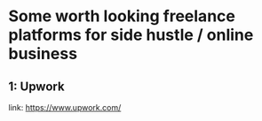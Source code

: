 # Some worth looking freelance platforms for side hustle / online business

## 1: Upwork
link: https://www.upwork.com/
